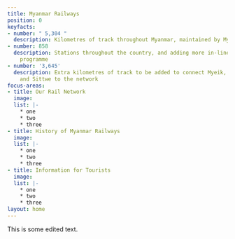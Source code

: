 ```yaml
---
title: Myanmar Railways
position: 0
keyfacts:
- number: " 5,304 "
  description: Kilometres of track throughout Myanmar, maintained by Myanmar Railways
- number: 858
  description: Stations throughout the country, and adding more in-line with our expansion
    programme
- number: '3,645'
  description: Extra kilometres of track to be added to connect Myeik, Kyaingtong,
    and Sittwe to the network
focus-areas:
- title: Our Rail Network
  image: 
  list: |-
    * one
    * two
    * three
- title: History of Myanmar Railways
  image: 
  list: |-
    * one
    * two
    * three
- title: Information for Tourists
  image: 
  list: |-
    * one
    * two
    * three
layout: home
---
```


This is some edited text. 